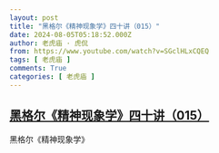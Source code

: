 ```yaml
---
layout: post
title: "黑格尔《精神现象学》四十讲（015）"
date: 2024-08-05T05:18:52.000Z
author: 老虎庙 · 虎侃
from: https://www.youtube.com/watch?v=SGclHLxCQEQ
tags: [ 老虎庙 ]
comments: True
categories: [ 老虎庙 ]
---
```

<!--1722835132000-->
[黑格尔《精神现象学》四十讲（015）](https://www.youtube.com/watch?v=SGclHLxCQEQ)
------

<div>
黑格尔《精神现象学》
</div>

